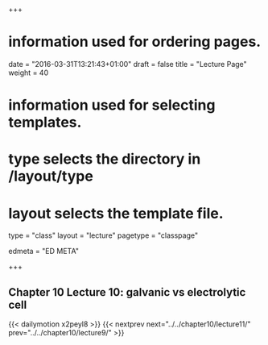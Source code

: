+++
# information used for ordering pages.
date = "2016-03-31T13:21:43+01:00"
draft = false
title = "Lecture Page"
weight = 40

# information used for selecting templates.
# type selects the directory in /layout/type
# layout selects the template file.

type   = "class"
layout = "lecture"
pagetype = "classpage"





edmeta = "ED META"

+++
## Chapter 10 Lecture 10: galvanic vs electrolytic cell
{{< dailymotion x2peyl8 >}}
{{< nextprev next="../../chapter10/lecture11/"     prev="../../chapter10/lecture9/"  >}}

